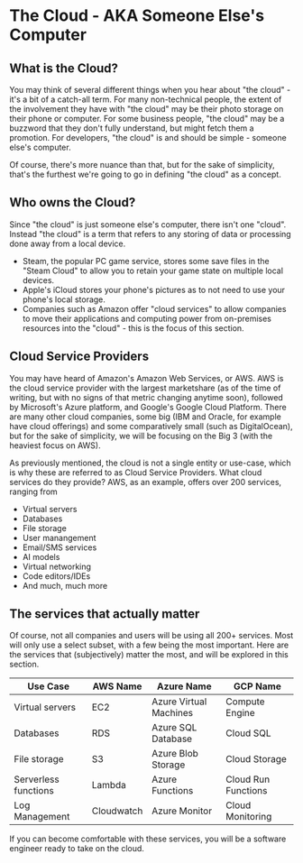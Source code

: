 # The Cloud - AKA Someone Else's Computer

## What is the Cloud?

You may think of several different things when you hear about "the cloud" - it's a bit of a catch-all term.
For many non-technical people, the extent of the involvement they have with "the cloud" may be their photo storage on their phone or computer.
For some business people, "the cloud" may be a buzzword that they don't fully understand, but might fetch them a promotion.
For developers, "the cloud" is and should be simple - someone else's computer.

Of course, there's more nuance than that, but for the sake of simplicity, that's the furthest we're going to go in defining "the cloud" as a concept.

## Who owns the Cloud?

Since "the cloud" is just someone else's computer, there isn't one "cloud".
Instead "the cloud" is a term that refers to any storing of data or processing done away from a local device.
- Steam, the popular PC game service, stores some save files in the "Steam Cloud" to allow you to retain your game state on multiple local devices.
- Apple's iCloud stores your phone's pictures as to not need to use your phone's local storage.
- Companies such as Amazon offer "cloud services" to allow companies to move their applications and computing power from on-premises resources into the "cloud" - this is the focus of this section.

## Cloud Service Providers

You may have heard of Amazon's Amazon Web Services, or AWS.
AWS is the cloud service provider with the largest marketshare (as of the time of writing, but with no signs of that metric changing anytime soon), followed by Microsoft's Azure platform, and Google's Google Cloud Platform.
There are many other cloud companies, some big (IBM and Oracle, for example have cloud offerings) and some comparatively small (such as DigitalOcean), but for the sake of simplicity, we will be focusing on the Big 3 (with the heaviest focus on AWS).

As previously mentioned, the cloud is not a single entity or use-case, which is why these are referred to as Cloud Service Providers.
What cloud services do they provide? AWS, as an example, offers over 200 services, ranging from
- Virtual servers
- Databases
- File storage
- User manangement
- Email/SMS services
- AI models
- Virtual networking
- Code editors/IDEs
- And much, much more

## The services that actually matter

Of course, not all companies and users will be using all 200+ services.
Most will only use a select subset, with a few being the most important.
Here are the services that (subjectively) matter the most, and will be explored in this section.

| Use Case             | AWS Name   | Azure Name             | GCP Name            |
| -------------------- | ---------- | ---------------------- | ------------------- |
| Virtual servers      | EC2        | Azure Virtual Machines | Compute Engine      |
| Databases            | RDS        | Azure SQL Database     | Cloud SQL           |
| File storage         | S3         | Azure Blob Storage     | Cloud Storage       |
| Serverless functions | Lambda     | Azure Functions        | Cloud Run Functions | 
| Log Management       | Cloudwatch | Azure Monitor          | Cloud Monitoring    |

If you can become comfortable with these services, you will be a software engineer ready to take on the cloud.
